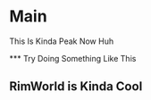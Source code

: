 # Main


  This Is Kinda Peak Now Huh

 *** Try Doing Something Like This
    
  **RimWorld is Kinda Cool**
-----------------------------------------------------------------------------------------------------------------------------------------------------------------------------------------------
